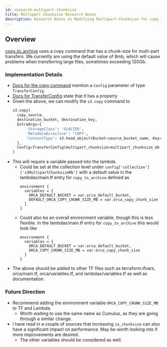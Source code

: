 ```yaml
---
id: research-multipart-chunksize
title: Multipart Chunksize Research Notes
description: Research Notes on Modifying Multipart-Chunksize for copy_to_archive.
---
```


## Overview

[copy_to_archive](https://github.com/nasa/cumulus-orca/blob/2f2600a2edd85e0af216d78180c5d46ebda03060/tasks/copy_to_glacier/copy_to_glacier.py#L50)
uses a copy command that has a chunk-size for multi-part transfers.
We currently are using the default value of 8mb, which will cause problems when transferring large files, sometimes exceeding 120Gb.

### Implementation Details
- [Docs for the copy command](https://boto3.amazonaws.com/v1/documentation/api/latest/reference/services/s3.html#S3.Client.copy) mention a `Config` parameter of type `TransferConfig`.
- [Docs for TransferConfig](https://boto3.amazonaws.com/v1/documentation/api/latest/reference/customizations/s3.html#boto3.s3.transfer.TransferConfig) state that it has a property
- Given the above, we can modify the `s3.copy` command to
  ```python
  s3.copy(
    copy_source,
    destination_bucket, destination_key,
    ExtraArgs={
        'StorageClass': 'GLACIER',
        'MetadataDirective': 'COPY',
        'ContentType': s3.head_object(Bucket=source_bucket_name, Key=source_key)['ContentType'],
    },
    Config=TransferConfig(multipart_chunksize=multipart_chunksize_mb * MB)
  )
  ```
- This will require a variable passed into the lambda.
  - Could be set at the collection level under `config['collection']['s3MultipartChunksizeMb']` with a default value in the lambdas/main.tf entry for `copy_to_archive` defined as
    ```
    environment {
      variables = {
        ORCA_DEFAULT_BUCKET = var.orca_default_bucket,
        DEFAULT_ORCA_COPY_CHUNK_SIZE_MB = var.orca_copy_chunk_size
      }
    }
    ```
  - Could also be an overall environment variable, though this is less flexible. In the lambdas/main.tf entry for `copy_to_archive` this would look like
    ```
    environment {
      variables = {
        ORCA_DEFAULT_BUCKET = var.orca_default_bucket,
        ORCA_COPY_CHUNK_SIZE_MB = var.orca_copy_chunk_size
      }
    }
    ```
- The above should be added to other TF files such as terraform.tfvars, orca/main.tf, orca/variables.tf, and lambdas/variables.tf as well as documentation.

### Future Direction
- Recommend adding the environment variable `ORCA_COPY_CHUNK_SIZE_MB` to TF and Lambda.
  - Worth waiting to use the same name as Cumulus, as they are going through a similar change.
- I have read in a couple of sources that increasing `io_chunksize` can also have a significant impact on performance. May be worth looking into if more improvements are desired.
  - The other variables should be considered as well.
